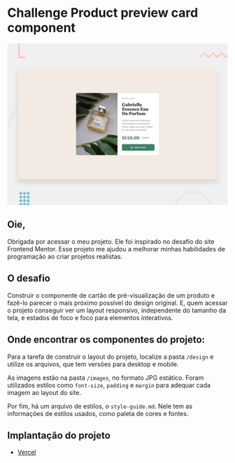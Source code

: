 # Challenge Product preview card component

![Design preview for the Product preview card component coding challenge](./design/desktop-preview.jpg)

## Oie,

Obrigada por acessar o meu projeto. Ele foi inspirado no desafio do site Frontend Mentor. Esse projeto me ajudou a melhorar minhas habilidades de programação ao criar projetos realistas.

## O desafio

Construir o componente de cartão de pré-visualização de um produto e fazê-lo parecer o mais próximo possível do design original. E, quem acessar o projeto conseguir ver um layout responsivo, independente do tamanho da tela, e estados de foco e foco para elementos interativos.

## Onde encontrar os componentes do projeto:

Para a tarefa de construir o layout do projeto, localize a pasta `/design` e utilize os arquivos, que tem versões para desktop e mobile. 

As imagens estão na pasta `/images`, no formato JPG estático. Foram utilizados estilos como `font-size`, `padding` e `margin` para adequar cada imagem ao layout do site. 

Por fim, há um arquivo de estilos, o `style-guide.md`. Nele tem as informações de estilos usados, como paleta de cores e fontes.

## Implantação do projeto

- [Vercel](https://product-preview-card-component-navy.vercel.app/)
